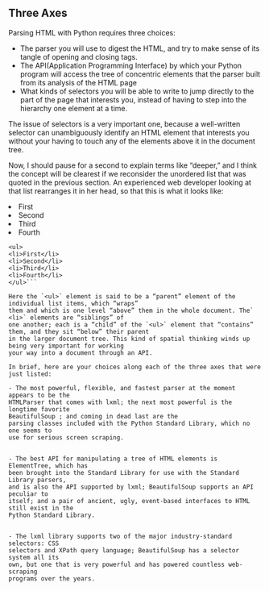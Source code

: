 ## Three Axes

Parsing HTML with Python requires three choices:
- The parser you will use to digest the HTML, and try to make sense of its tangle of
opening and closing tags.
- The API(Application Programming Interface) by which your Python program will access the tree of concentric elements
that the parser built from its analysis of the HTML page
- What kinds of selectors you will be able to write to jump directly to the part of the
page that interests you, instead of having to step into the hierarchy one element at a time.

The issue of selectors is a very important one, because a well-written selector can unambiguously
identify an HTML element that interests you without your having to touch any of the elements above it
in the document tree.

Now, I should pause for a second to explain terms like “deeper,” and I think the concept will be clearest if
we reconsider the unordered list that was quoted in the previous section. An experienced web developer
looking at that list rearranges it in her head, so that this is what it looks like:

<li>First</li>
<li>Second</li>
<li>Third</li>
<li>Fourth</li>
</ul>

```
<ul>
<li>First</li>
<li>Second</li>
<li>Third</li>
<li>Fourth</li>
</ul>```

Here the `<ul>` element is said to be a “parent” element of the individual list items, which “wraps”
them and which is one level “above” them in the whole document. The` <li>` elements are “siblings” of
one another; each is a “child” of the `<ul>` element that “contains” them, and they sit “below” their parent
in the larger document tree. This kind of spatial thinking winds up being very important for working
your way into a document through an API.

In brief, here are your choices along each of the three axes that were just listed:

- The most powerful, flexible, and fastest parser at the moment appears to be the
HTMLParser that comes with lxml; the next most powerful is the longtime favorite
BeautifulSoup ; and coming in dead last are the
parsing classes included with the Python Standard Library, which no one seems to
use for serious screen scraping.


- The best API for manipulating a tree of HTML elements is ElementTree, which has
been brought into the Standard Library for use with the Standard Library parsers,
and is also the API supported by lxml; BeautifulSoup supports an API peculiar to
itself; and a pair of ancient, ugly, event-based interfaces to HTML still exist in the
Python Standard Library.


- The lxml library supports two of the major industry-standard selectors: CSS
selectors and XPath query language; BeautifulSoup has a selector system all its
own, but one that is very powerful and has powered countless web-scraping
programs over the years.
